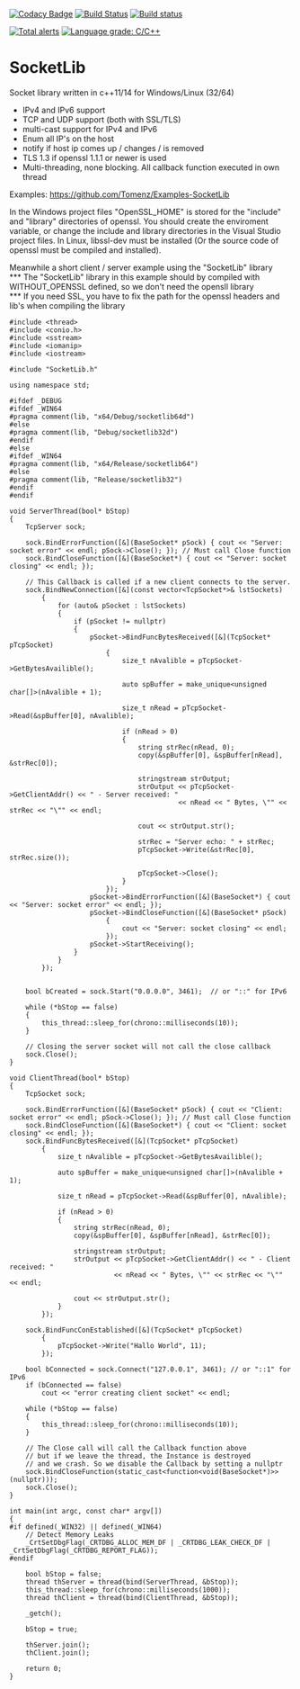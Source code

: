 [![Codacy Badge](https://api.codacy.com/project/badge/Grade/024193057d334308801315a2209dc134)](https://app.codacy.com/manual/Tomenz/SocketLib?utm_source=github.com&utm_medium=referral&utm_content=Tomenz/SocketLib&utm_campaign=Badge_Grade_Dashboard)
[![Build Status](https://travis-ci.org/Tomenz/SocketLib.svg?branch=master)](https://travis-ci.org/Tomenz/SocketLib)
[![Build status](https://ci.appveyor.com/api/projects/status/ed2el9dnaua20hqj?svg=true)](https://ci.appveyor.com/project/Tomenz/socketlib)

[![Total alerts](https://img.shields.io/lgtm/alerts/g/Tomenz/SocketLib.svg?logo=lgtm&logoWidth=18)](https://lgtm.com/projects/g/Tomenz/SocketLib/alerts/)
[![Language grade: C/C++](https://img.shields.io/lgtm/grade/cpp/g/Tomenz/SocketLib.svg?logo=lgtm&logoWidth=18)](https://lgtm.com/projects/g/Tomenz/SocketLib/context:cpp)

# SocketLib
Socket library written in c++11/14 for Windows/Linux (32/64)

-  IPv4 and IPv6 support
-  TCP and UDP support (both with SSL/TLS)
-  multi-cast support for IPv4 and IPv6
-  Enum all IP's on the host
-  notify if host ip comes up / changes / is removed
-  TLS 1.3 if openssl 1.1.1 or newer is used
-  Multi-threading, none blocking. All callback function executed in own thread

Examples: https://github.com/Tomenz/Examples-SocketLib

In the Windows project files "OpenSSL_HOME" is stored for the "include" and "library" directories of openssl. You should create the enviroment variable, or change the include and library directories in the Visual Studio project files.
In Linux, libssl-dev must be installed (Or the source code of openssl must be compiled and installed).

Meanwhile a short client / server example using the "SocketLib" library<br>
*** The "SocketLib" library in this example should by compiled with WITHOUT_OPENSSL defined, so we don't need the opensll library<br>
*** If you need SSL, you have to fix the path for the openssl headers and lib's when compiling the library

```
#include <thread>
#include <conio.h>
#include <sstream>
#include <iomanip>
#include <iostream>

#include "SocketLib.h"

using namespace std;

#ifdef _DEBUG
#ifdef _WIN64
#pragma comment(lib, "x64/Debug/socketlib64d")
#else
#pragma comment(lib, "Debug/socketlib32d")
#endif
#else
#ifdef _WIN64
#pragma comment(lib, "x64/Release/socketlib64")
#else
#pragma comment(lib, "Release/socketlib32")
#endif
#endif

void ServerThread(bool* bStop)
{
    TcpServer sock;

    sock.BindErrorFunction([&](BaseSocket* pSock) { cout << "Server: socket error" << endl; pSock->Close(); }); // Must call Close function
    sock.BindCloseFunction([&](BaseSocket*) { cout << "Server: socket closing" << endl; });

    // This Callback is called if a new client connects to the server.
    sock.BindNewConnection([&](const vector<TcpSocket*>& lstSockets)
        {
            for (auto& pSocket : lstSockets)
            {
                if (pSocket != nullptr)
                {
                    pSocket->BindFuncBytesReceived([&](TcpSocket* pTcpSocket)
                        {
                            size_t nAvalible = pTcpSocket->GetBytesAvailible();

                            auto spBuffer = make_unique<unsigned char[]>(nAvalible + 1);

                            size_t nRead = pTcpSocket->Read(&spBuffer[0], nAvalible);

                            if (nRead > 0)
                            {
                                string strRec(nRead, 0);
                                copy(&spBuffer[0], &spBuffer[nRead], &strRec[0]);

                                stringstream strOutput;
                                strOutput << pTcpSocket->GetClientAddr() << " - Server received: "
                                          << nRead << " Bytes, \"" << strRec << "\"" << endl;

                                cout << strOutput.str();

                                strRec = "Server echo: " + strRec;
                                pTcpSocket->Write(&strRec[0], strRec.size());

                                pTcpSocket->Close();
                            }
                        });
                    pSocket->BindErrorFunction([&](BaseSocket*) { cout << "Server: socket error" << endl; });
                    pSocket->BindCloseFunction([&](BaseSocket* pSock)
                        {
                            cout << "Server: socket closing" << endl;
                        });
                    pSocket->StartReceiving();
                }
            }
        });


    bool bCreated = sock.Start("0.0.0.0", 3461);  // or "::" for IPv6

    while (*bStop == false)
    {
        this_thread::sleep_for(chrono::milliseconds(10));
    }

    // Closing the server socket will not call the close callback
    sock.Close();
}

void ClientThread(bool* bStop)
{
    TcpSocket sock;

    sock.BindErrorFunction([&](BaseSocket* pSock) { cout << "Client: socket error" << endl; pSock->Close(); }); // Must call Close function
    sock.BindCloseFunction([&](BaseSocket*) { cout << "Client: socket closing" << endl; });
    sock.BindFuncBytesReceived([&](TcpSocket* pTcpSocket)
        {
            size_t nAvalible = pTcpSocket->GetBytesAvailible();

            auto spBuffer = make_unique<unsigned char[]>(nAvalible + 1);

            size_t nRead = pTcpSocket->Read(&spBuffer[0], nAvalible);

            if (nRead > 0)
            {
                string strRec(nRead, 0);
                copy(&spBuffer[0], &spBuffer[nRead], &strRec[0]);

                stringstream strOutput;
                strOutput << pTcpSocket->GetClientAddr() << " - Client received: "
                          << nRead << " Bytes, \"" << strRec << "\"" << endl;

                cout << strOutput.str();
            }
        });

    sock.BindFuncConEstablished([&](TcpSocket* pTcpSocket)
        {
            pTcpSocket->Write("Hallo World", 11);
        });

    bool bConnected = sock.Connect("127.0.0.1", 3461); // or "::1" for IPv6
    if (bConnected == false)
        cout << "error creating client socket" << endl;

    while (*bStop == false)
    {
        this_thread::sleep_for(chrono::milliseconds(10));
    }

    // The Close call will call the Callback function above
    // but if we leave the thread, the Instance is destroyed
    // and we crash. So we disable the Callback by setting a nullptr
    sock.BindCloseFunction(static_cast<function<void(BaseSocket*)>>(nullptr)));
    sock.Close();
}

int main(int argc, const char* argv[])
{
#if defined(_WIN32) || defined(_WIN64)
    // Detect Memory Leaks
    _CrtSetDbgFlag(_CRTDBG_ALLOC_MEM_DF | _CRTDBG_LEAK_CHECK_DF | _CrtSetDbgFlag(_CRTDBG_REPORT_FLAG));
#endif

    bool bStop = false;
    thread thServer = thread(bind(ServerThread, &bStop));
    this_thread::sleep_for(chrono::milliseconds(1000));
    thread thClient = thread(bind(ClientThread, &bStop));

    _getch();

    bStop = true;

    thServer.join();
    thClient.join();

    return 0;
}
```
